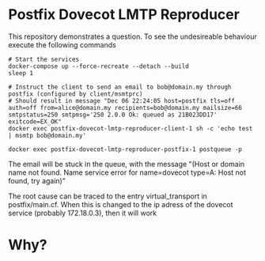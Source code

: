 # Postfix Dovecot LMTP Reproducer

This repository demonstrates a question. To see the undesireable behaviour execute the following commands

```shell
# Start the services
docker-compose up --force-recreate --detach --build
sleep 1

# Instruct the client to send an email to bob@domain.my through postfix (configured by client/msmtprc)
# Should result in message "Dec 06 22:24:05 host=postfix tls=off auth=off from=alice@domain.my recipients=bob@domain.my mailsize=66 smtpstatus=250 smtpmsg='250 2.0.0 Ok: queued as 21B023DD17' exitcode=EX_OK"
docker exec postfix-dovecot-lmtp-reproducer-client-1 sh -c 'echo test | msmtp bob@domain.my'

docker exec postfix-dovecot-lmtp-reproducer-postfix-1 postqueue -p
```

The email will be stuck in the queue, with the message "(Host or domain name not found. Name service error for name=dovecot type=A: Host not found, try again)"

The root cause can be traced to the entry virtual_transport in postfix/main.cf. When this is changed to the ip adress of the dovecot service (probably 172.18.0.3), then it will work

# Why?
